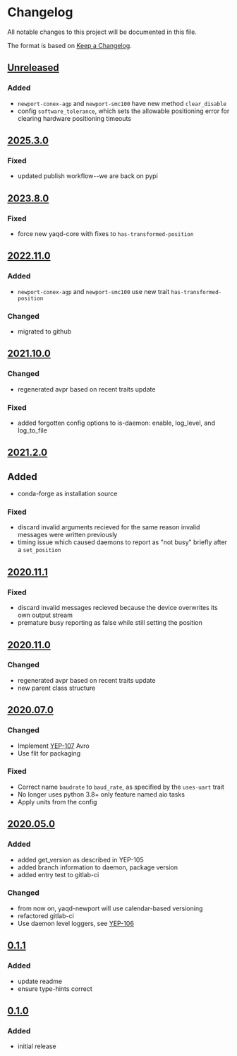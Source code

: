 # Changelog
All notable changes to this project will be documented in this file.

The format is based on [Keep a Changelog](https://keepachangelog.com/).

## [Unreleased]

### Added
- `newport-conex-agp` and `newport-smc100` have new method `clear_disable`
- config `software_tolerance`, which sets the allowable positioning error for clearing hardware positioning timeouts

## [2025.3.0]

### Fixed
- updated publish workflow--we are back on pypi

## [2023.8.0]

### Fixed
- force new yaqd-core with fixes to `has-transformed-position`

## [2022.11.0]

### Added
- `newport-conex-agp` and `newport-smc100` use new trait `has-transformed-position`

### Changed
- migrated to github

## [2021.10.0]

### Changed
- regenerated avpr based on recent traits update

### Fixed
- added forgotten config options to is-daemon: enable, log_level, and log_to_file

## [2021.2.0]

## Added
- conda-forge as installation source

### Fixed
- discard invalid arguments recieved for the same reason invalid messages were written previously
- timing issue which caused daemons to report as "not busy" briefly after a `set_position`

## [2020.11.1]

### Fixed
- discard invalid messages recieved because the device overwrites its own output stream
- premature busy reporting as false while still setting the position

## [2020.11.0]

### Changed
- regenerated avpr based on recent traits update
- new parent class structure

## [2020.07.0]

### Changed
- Implement [YEP-107](https://yeps.yaq.fyi/107) Avro
- Use flit for packaging

### Fixed
- Correct name `baudrate` to `baud_rate`, as specified by the `uses-uart` trait
- No longer uses python 3.8+ only feature named aio tasks
- Apply units from the config

## [2020.05.0]

### Added
- added get_version as described in YEP-105
- added branch information to daemon, package version
- added entry test to gitlab-ci

### Changed
- from now on, yaqd-newport will use calendar-based versioning
- refactored gitlab-ci
- Use daemon level loggers, see [YEP-106](https://yeps.yaq.fyi/106)

## [0.1.1]

### Added
- update readme
- ensure type-hints correct

## [0.1.0]

### Added
- initial release

[Unreleased]: https://github.com/yaq-project/yaqd-newport/compare/v2025.3.0...main
[2025.3.0]: https://github.com/yaq-project/yaqd-newport/compare/v2023.8.0...v2025.3.0
[2023.8.0]: https://github.com/yaq-project/yaqd-newport/compare/v2022.11.0...v2023.8.0
[2022.11.0]: https://github.com/yaq-project/yaqd-newport/compare/v2021.2.0...v2022.11.0
[2021.10.0]: https://github.com/yaq-project/yaqd-newport/compare/v2021.2.0...v2021.10.0
[2021.2.0]: https://github.com/yaq-project/yaqd-newport/compare/v2020.11.1...v2021.2.0
[2020.11.1]: https://github.com/yaq-project/yaqd-newport/compare/v2020.11.0...v2020.11.1
[2020.11.0]: https://github.com/yaq-project/yaqd-newport/compare/v2020.07.0...v2020.11.0
[2020.07.0]: https://github.com/yaq-project/yaqd-newport/compare/v2020.05.0...v2020.07.0
[2020.05.0]: https://github.com/yaq-project/yaqd-newport/compare/v0.1.1...v2020.05.0
[0.1.1]: https://github.com/yaq-project/yaqd-newport/compare/v0.1.0...v0.1.1
[0.1.0]: https://github.com/yaq-project/yaqd-newport/tags/v0.1.0
